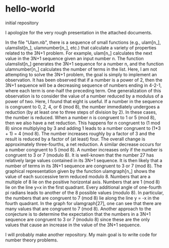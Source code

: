 # hello-world
initial repository

I apologize for the very rough presentation in the attached documents.

In the file "Ulam.nb", there is a sequence of small functions (e.g., ulam[n_], ulamslist[n_], ulamnumber[n_], etc.) that calculate a variety of properties related to the 3N+1 problem. For example, ulam[n_] calculates the next value in the 3N+1 sequence given an input number n. The function ulamslist[n_] generates the 3N+1 sequence for a number n, and the function ulamnumber[n_] calculates the number of terms in the list. Here, I am not attempting to solve the 3N+1 problem, the goal is simply to implement an observation. It has been observed that if a number is a power of 2, then the 3N+1 sequence will be a decreasing sequence of numbers ending in 4-2-1, where each term is one-half the preceding term. One generalization of this observation is to consider the value of a number reduced by a modulus of a power of two. Here, I found that eight is useful. If a number in the sequence is congruent to 0, 2, 4, or 6 (mod 8), the number immediately undergoes a reduction (by at least one to three steps of division by 2). In these cases, the number is reduced. When a number n is congruent to 1 or 5 (mod 8), then we also have a net reduction. This happens for n congruent to (1 mod 8) since multiplying by 3 and adding 1 leads to a number congruent to (1*3 + 1) = 4 (mod 8). The number increases roughly by a factor of 3 and the result is reduced by a factor of (at least) four. The overall change is approximately three-fourths, a net reduction. A similar decrease occurs for a number congruent to 5 (mod 8). A number increases only if the number is congruent to 3 or 7 (modulo 8). It is well-known that the number 27 has relatively large values contained in its 3N+1 sequence. It is then likely that a number of terms in its 3N+1 sequence are congruent to 3 or 7 (mod 8). The graphical representation given by the function ulamgraph[n_] shows the value of each successive term reduced modulo 8. Numbers that are a multiple of 8 lie on the positive horizontal axis. Numbers that are 1 (mod 8) lie on the line y=x in the first quadrant. Every additional angle of one-fourth pi radians leads to another of the 8 possible values (modulo 8). In particular, the numbers that are congruent to 7 (mod 8) lie along the line y = -x in the fourth quadrant. In the graph for ulamgraph[27], one can see that there are many values that are congruent to 7 (mod 8). Another approach to the conjecture is to determine the expectation that the numbers in a 3N+1 sequence are congruent to 3 or 7 (modulo 8) since these are the only values that cause an increase in the value of the 3N+1 sequence.

I will probably make another repository. My main goal is to write code for number theory problems.
